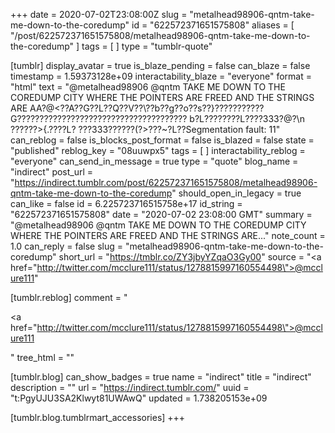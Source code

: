 +++
date = 2020-07-02T23:08:00Z
slug = "metalhead98906-qntm-take-me-down-to-the-coredump"
id = "622572371651575808"
aliases = [ "/post/622572371651575808/metalhead98906-qntm-take-me-down-to-the-coredump" ]
tags = [ ]
type = "tumblr-quote"

[tumblr]
display_avatar = true
is_blaze_pending = false
can_blaze = false
timestamp = 1.59373128e+09
interactability_blaze = "everyone"
format = "html"
text = "@metalhead98906 @qntm TAKE ME DOWN TO THE COREDUMP CITY WHERE THE POINTERS ARE FREED AND THE STRINGS ARE AA?@&lt;??A??G??L??Q??V??\\??b??g??o??s??}???????????G?????????????????????????????????????? b?L????????L????333?@?\n<br/>??????&gt;{.????L?   ???333??????(?&gt;???~?L??Segmentation fault: 11"
can_reblog = false
is_blocks_post_format = false
is_blazed = false
state = "published"
reblog_key = "08uuwpx5"
tags = [ ]
interactability_reblog = "everyone"
can_send_in_message = true
type = "quote"
blog_name = "indirect"
post_url = "https://indirect.tumblr.com/post/622572371651575808/metalhead98906-qntm-take-me-down-to-the-coredump"
should_open_in_legacy = true
can_like = false
id = 6.225723716515758e+17
id_string = "622572371651575808"
date = "2020-07-02 23:08:00 GMT"
summary = "@metalhead98906 @qntm TAKE ME DOWN TO THE COREDUMP CITY WHERE THE POINTERS ARE FREED AND THE STRINGS ARE..."
note_count = 1.0
can_reply = false
slug = "metalhead98906-qntm-take-me-down-to-the-coredump"
short_url = "https://tmblr.co/ZY3jbyYZqaO3Gy00"
source = "<a href=\"http://twitter.com/mcclure111/status/1278815997160554498\">@mcclure111</a>"

[tumblr.reblog]
comment = "<p><a href=\"http://twitter.com/mcclure111/status/1278815997160554498\">@mcclure111</a></p>"
tree_html = ""

[tumblr.blog]
can_show_badges = true
name = "indirect"
title = "indirect"
description = ""
url = "https://indirect.tumblr.com/"
uuid = "t:PgyUJU3SA2Klwyt81UWAwQ"
updated = 1.738205153e+09

[tumblr.blog.tumblrmart_accessories]
+++
